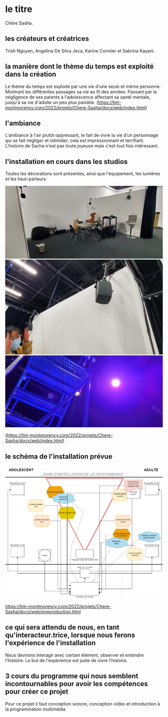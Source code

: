 
# le titre
Chère Sasha.

## les créateurs et créatrices
Trish Nguyen, Angelina De Silva Jeca, Karine Cormier et Sabrina Kayani.

## la manière dont le thème du temps est exploité dans la création
Le thème du temps est exploité par une vie d'une seule et même personne. Montrant les différentes passages sa vie au fil des années. Passant par la négligence de ses parents à l'adolescence affectant sa santé mentale, jusqu'à sa vie d'adulte un peu plus paisible.
(https://tim-montmorency.com/2022/projets/Chere-Sasha/docs/web/index.html)

## l'ambiance
L'ambiance à l'air plutôt oppressant, le fait de vivre la vie d’un personnage qui se fait négliger et intimider, cela est impressionnant et terrifiant. L'histoire de Sacha n'est pas toute joyeuse mais c'est tout fois intéressant.

## l'installation en cours dans les studios
Toutes les décorations sont présentes, ainsi que l'équipement, les lumières et les haut-parleurs. 

![Deco](https://github.com/RaphBarniques/TP2_Raph_Isaac_Maika/blob/b6995e78ad09f0e27e4b333fefeb9a7dd3b3a1d1/medias/TIM_Chere-sasha_deco.png) ![Haut-parleur](https://github.com/RaphBarniques/TP2_Raph_Isaac_Maika/blob/f4319fddb235cb2a04f94b9c6a853daee4372c15/medias/TIM_Chere-sasha_speaker.png) ![Lumière](https://github.com/RaphBarniques/TP2_Raph_Isaac_Maika/blob/6e8e9649e7b3ed3a5aaf95572e7eb46a4cacff02/medias/TIM_Chere-sasha_projecteur_lumiere.png)

(https://tim-montmorency.com/2022/projets/Chere-Sasha/docs/web/index.html)

## le schéma de l'installation prévue
![Plan](images/plan.png)

https://tim-montmorency.com/2022/projets/Chere-Sasha/docs/web/preproduction.html

## ce qui sera attendu de nous, en tant qu'interacteur.trice, lorsque nous ferons l'expérience de l'installation
Nous devrions interagir avec certain élément, observer et entendre l'histoire. Le but de l'expérience est juste de vivre l'histoire.

## 3 cours du programme qui nous semblent incontournables pour avoir les compétences pour créer ce projet
Pour ce projet il faut conception sonore, conception vidéo et introduction à la programmation multimédia.
